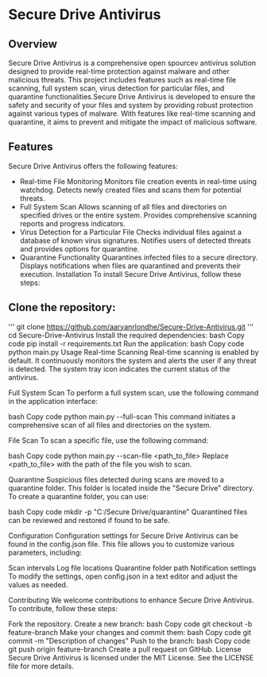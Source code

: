 # Secure Drive Antivirus

## Overview
Secure Drive Antivirus is a comprehensive open spourcev antivirus solution designed to provide real-time protection against malware and other malicious threats. This project includes features such as real-time file scanning, full system scan, virus detection for particular files, and quarantine functionalities.Secure Drive Antivirus is developed to ensure the safety and security of your files and system by providing robust protection against various types of malware. With features like real-time scanning and quarantine, it aims to prevent and mitigate the impact of malicious software.


## Features
Secure Drive Antivirus offers the following features:

- Real-time File Monitoring <a name="real-time-file-monitoring"></a>
Monitors file creation events in real-time using watchdog.
Detects newly created files and scans them for potential threats.
- Full System Scan <a name="full-system-scan"></a>
Allows scanning of all files and directories on specified drives or the entire system.
Provides comprehensive scanning reports and progress indicators.
- Virus Detection for a Particular File <a name="virus-detection-for-a-particular-file"></a>
Checks individual files against a database of known virus signatures.
Notifies users of detected threats and provides options for quarantine.
- Quarantine Functionality <a name="quarantine-functionality"></a>
Quarantines infected files to a secure directory.
Displays notifications when files are quarantined and prevents their execution.
Installation
To install Secure Drive Antivirus, follow these steps:

## Clone the repository:
'''
git clone https://github.com/aaryanrlondhe/Secure-Drive-Antivirus.git
'''
cd Secure-Drive-Antivirus
Install the required dependencies:
bash
Copy code
pip install -r requirements.txt
Run the application:
bash
Copy code
python main.py
Usage
Real-time Scanning
Real-time scanning is enabled by default. It continuously monitors the system and alerts the user if any threat is detected. The system tray icon indicates the current status of the antivirus.

Full System Scan
To perform a full system scan, use the following command in the application interface:

bash
Copy code
python main.py --full-scan
This command initiates a comprehensive scan of all files and directories on the system.

File Scan
To scan a specific file, use the following command:

bash
Copy code
python main.py --scan-file <path_to_file>
Replace <path_to_file> with the path of the file you wish to scan.

Quarantine
Suspicious files detected during scans are moved to a quarantine folder. This folder is located inside the "Secure Drive" directory. To create a quarantine folder, you can use:

bash
Copy code
mkdir -p "C:/Secure Drive/quarantine"
Quarantined files can be reviewed and restored if found to be safe.

Configuration
Configuration settings for Secure Drive Antivirus can be found in the config.json file. This file allows you to customize various parameters, including:

Scan intervals
Log file locations
Quarantine folder path
Notification settings
To modify the settings, open config.json in a text editor and adjust the values as needed.

Contributing
We welcome contributions to enhance Secure Drive Antivirus. To contribute, follow these steps:

Fork the repository.
Create a new branch:
bash
Copy code
git checkout -b feature-branch
Make your changes and commit them:
bash
Copy code
git commit -m "Description of changes"
Push to the branch:
bash
Copy code
git push origin feature-branch
Create a pull request on GitHub.
License
Secure Drive Antivirus is licensed under the MIT License. See the LICENSE file for more details.

